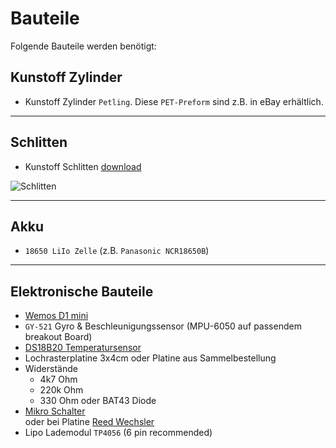 # Bauteile

Folgende Bauteile werden benötigt:

## Kunstoff Zylinder

- Kunstoff Zylinder `Petling`. Diese `PET-Preform` sind z.B. in eBay erhältlich.

***

## Schlitten

- Kunstoff Schlitten [download](https://github.com/universam1/iSpindel/raw/master/drawer/)

![Schlitten](/pics/Schlitten_cad.jpg)
***

## Akku

- `18650 LiIo Zelle` (z.B. `Panasonic NCR18650B`)

***

## Elektronische Bauteile

- [Wemos D1 mini](https://www.wemos.cc/product/d1-mini.html)
- `GY-521` Gyro & Beschleunigungssensor (MPU-6050 auf passendem breakout Board)
- [DS18B20 Temperatursensor](https://www.maximintegrated.com/en/products/analog/sensors-and-sensor-interface/DS18B20.html)
- Lochrasterplatine 3x4cm oder Platine aus Sammelbestellung
- Widerstände
  - 4k7 Ohm
  - 220k Ohm
  - 330 Ohm oder BAT43 Diode
- [Mikro Schalter](http://www.reichelt.de/Schiebeschalter/SS-ESP201/3/index.html?ACTION=3&LA=446&ARTICLE=112179&GROUPID=7595&artnr=SS+ESP201&SEARCH=SS%2BESP201)  
oder bei Platine [Reed Wechsler](http://www.reichelt.de/Reedrelais/KSK-1C90/3/index.html?ACTION=3&LA=446&ARTICLE=27696&GROUPID=7617&artnr=KSK+1C90&SEARCH=KSK%2B1C90)   
- Lipo Lademodul `TP4056` (6 pin recommended)
